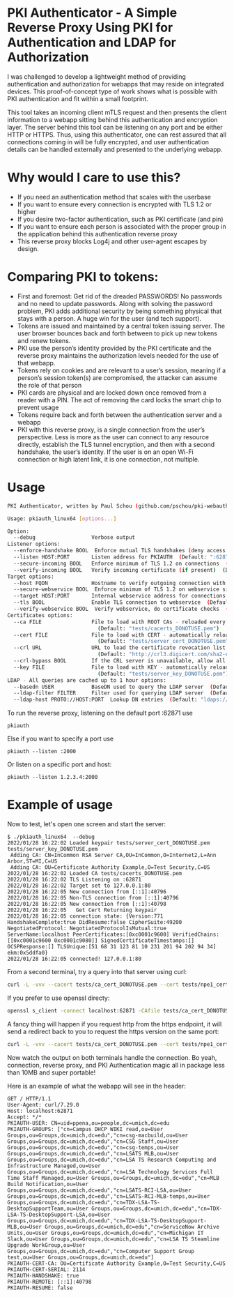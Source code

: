 # PKI Authenticator - A Simple Reverse Proxy Using PKI for Authentication and LDAP for Authorization

I was challenged to develop a lightweight method of providing authentication
and authorization for webapps that may reside on integrated devices.  This
proof-of-concept type of work shows what is possible with PKI authentication
and fit within a small footprint.

This tool takes an incoming client mTLS request and then presents the client
information to a webapp sitting behind this authentication and encryption
layer.  The server behind this tool can be listening on any port and be either
HTTP or HTTPS.  Thus, using this authenticator, one can rest assured that all
connections coming in will be fully encrypted, and user authentication details
can be handled externally and presented to the underlying webapp.

# Why would I care to use this?
* If you need an authentication method that scales with the userbase
* If you want to ensure every connection is encrypted with TLS 1.2 or higher
* If you desire two-factor authentication, such as PKI certificate (and pin)
* If you want to ensure each person is associated with the proper group in the
  application behind this authentication reverse proxy
* This reverse proxy blocks Log4j and other user-agent escapes by design.

# Comparing PKI to tokens:
* First and foremost: Get rid of the dreaded PASSWORDS!  No passwords and no need
  to update passwords.  Along with solving the password problem, PKI adds 
  additional security by being something physical that stays with a person.
  A huge win for the user (and tech support).
* Tokens are issued and maintained by a central token issuing server.  The user
  browser bounces back and forth between to pick up new tokens and renew tokens.
* PKI use the person’s identity provided by the PKI certificate and the reverse
  proxy maintains the authorization levels needed for the use of that webapp.
* Tokens rely on cookies and are relevant to a user’s session, meaning if a
  person’s session token(s) are compromised, the attacker can assume the role of
that person
* PKI cards are physical and are locked down once removed from a reader with a
  PIN.  The act of removing the card locks the smart chip to prevent usage
* Tokens require back and forth between the authentication server and a webapp
* PKI with this reverse proxy, is a single connection from the user’s
  perspective.  Less is more as the user can connect to any resource directly,
establish the TLS tunnel encryption, and then with a second handshake, the
user’s identity.  If the user is on an open Wi-Fi connection or high latent
link, it is one connection, not multiple.



# Usage
```bash
PKI Authenticator, written by Paul Schou (github.com/pschou/pki-webauth) in January 2022

Usage: pkiauth_linux64 [options...]

Option:
  --debug                  Verbose output
Listener options:
  --enforce-handshake BOOL  Enforce mutual TLS handshakes (deny access if none is presented)  (Default: false)
  --listen HOST:PORT       Listen address for PKIAUTH  (Default: ":62871")
  --secure-incoming BOOL   Enforce minimum of TLS 1.2 on connections  (Default: true)
  --verify-incoming BOOL   Verify incoming certificate (if present)  (Default: true)
Target options:
  --host FQDN              Hostname to verify outgoing connection with  (Default: "")
  --secure-webservice BOOL  Enforce minimum of TLS 1.2 on webservice side  (Default: true)
  --target HOST:PORT       Internal webservice address for connections  (Default: "127.0.0.1:80")
  --tls BOOL               Enable TLS connection to webservice  (Default: false)
  --verify-webservice BOOL  Verify webservice, do certificate checks  (Default: true)
Certificates options:
  --ca FILE                File to load with ROOT CAs - reloaded every 15 minutes by adding any new entries
                             (Default: "tests/cacerts_DONOTUSE.pem")
  --cert FILE              File to load with CERT - automatically reloaded every 15 minutes
                             (Default: "tests/server_cert_DONOTUSE.pem")
  --crl URL                URL to load the certificate revocation list from - reloads when expired
                             (Default: "http://crl3.digicert.com/sha2-ev-server-g1.crl")
  --crl-bypass BOOL        If the CRL server is unavailable, allow all  (Default: false)
  --key FILE               File to load with KEY - automatically reloaded every 15 minutes
                             (Default: "tests/server_key_DONOTUSE.pem")
LDAP - All queries are cached up to 1 hour options:
  --basedn USER            BaseDN used to query the LDAP server  (Default: "dc=umich,dc=edu")
  --ldap-filter FILTER     Filter used for querying LDAP server  (Default: "(member={CN})")
  --ldap-host PROTO://HOST:PORT  Lookup DN entries  (Default: "ldaps://ldap.itd.umich.edu:636")
```

To run the reverse proxy, listening on the default port :62871 use
```
pkiauth
```

Else if you want to specify a port use
```
pkiauth --listen :2000
```

Or listen on a specific port and host:
```
pkiauth --listen 1.2.3.4:2000
```

# Example of usage

Now to test, let's open one screen and start the server:
```
$ ./pkiauth_linux64  --debug
2022/01/28 16:22:02 Loaded keypair tests/server_cert_DONOTUSE.pem tests/server_key_DONOTUSE.pem
 Adding CA: CN=InCommon RSA Server CA,OU=InCommon,O=Internet2,L=Ann Arbor,ST=MI,C=US
 Adding CA: OU=Certificate Authority Example,O=Test Security,C=US
2022/01/28 16:22:02 Loaded CA tests/cacerts_DONOTUSE.pem
2022/01/28 16:22:02 TLS Listening on :62871
2022/01/28 16:22:02 Target set to 127.0.0.1:80
2022/01/28 16:22:05 New connection from [::1]:40796
2022/01/28 16:22:05 Non-TLS connection from [::1]:40796
2022/01/28 16:22:05 New connection from [::1]:40798
2022/01/28 16:22:05   Get Cert Returning keypair
2022/01/28 16:22:05 connection state: {Version:771 HandshakeComplete:true DidResume:false CipherSuite:49200 NegotiatedProtocol: NegotiatedProtocolIsMutual:true ServerName:localhost PeerCertificates:[0xc0001c9600] VerifiedChains:[[0xc0001c9600 0xc0001c9080]] SignedCertificateTimestamps:[] OCSPResponse:[] TLSUnique:[51 68 31 123 81 10 231 201 94 202 94 34] ekm:0x5ddfa0}
2022/01/28 16:22:05 connected! 127.0.0.1:80
```

From a second terminal, try a query into that server using curl:
```bash
curl -L -vvv --cacert tests/ca_cert_DONOTUSE.pem --cert tests/npe1_cert_DONOTUSE.pem --key tests/npe1_key_DONOTUSE.pem https://localhost:62871
```

If you prefer to use openssl directy:
```bash
openssl s_client -connect localhost:62871 -CAfile tests/ca_cert_DONOTUSE.pem -cert tests/npe1_cert_DONOTUSE.pem -key tests/npe1_key_DONOTUSE.pem
```

A fancy thing will happen if you request http from the https endpoint, it will send a redirect back to you to request the https version on the same port:
```bash
curl -L -vvv --cacert tests/ca_cert_DONOTUSE.pem --cert tests/npe1_cert_DONOTUSE.pem --key tests/npe1_key_DONOTUSE.pem http://localhost:62871
```

Now watch the output on both terminals handle the connection.  Bo yeah, connection, reverse proxy, and PKI Authentication magic all in package less than 10MB and super portable!


Here is an example of what the webapp will see in the header:
```
GET / HTTP/1.1
User-Agent: curl/7.29.0
Host: localhost:62871
Accept: */*
PKIAUTH-USER: CN=uid=ppena,ou=people,dc=umich,dc=edu
PKIAUTH-GROUPS: ["cn=Campus DHCP WIKI read,ou=User Groups,ou=Groups,dc=umich,dc=edu","cn=csg-macbuild,ou=User Groups,ou=Groups,dc=umich,dc=edu","cn=CSG Staff,ou=User Groups,ou=Groups,dc=umich,dc=edu","cn=csg-temps,ou=User Groups,ou=Groups,dc=umich,dc=edu","cn=LSATS MLB,ou=User Groups,ou=Groups,dc=umich,dc=edu","cn=LSA TS Research Computing and Infrastructure Managed,ou=User Groups,ou=Groups,dc=umich,dc=edu","cn=LSA Technology Services Full Time Staff Managed,ou=User Groups,ou=Groups,dc=umich,dc=edu","cn=MLB Build Notification,ou=User Groups,ou=Groups,dc=umich,dc=edu","cn=LSATS-RCI-LSA,ou=User Groups,ou=Groups,dc=umich,dc=edu","cn=LSATS-RCI-MLB-temps,ou=User Groups,ou=Groups,dc=umich,dc=edu","cn=TDX-LSA-TS-DesktopSupportTeam,ou=User Groups,ou=Groups,dc=umich,dc=edu","cn=TDX-LSA-TS-DesktopSupport-LSA,ou=User Groups,ou=Groups,dc=umich,dc=edu","cn=TDX-LSA-TS-DesktopSupport-MLB,ou=User Groups,ou=Groups,dc=umich,dc=edu","cn=ServiceNow Archive Units,ou=User Groups,ou=Groups,dc=umich,dc=edu","cn=Michigan IT Slack,ou=User Groups,ou=Groups,dc=umich,dc=edu","cn=LSA TS Steamline Upgrade WorkGroup,ou=User Groups,ou=Groups,dc=umich,dc=edu","cn=Computer Support Group test,ou=User Groups,ou=Groups,dc=umich,dc=edu"]
PKIAUTH-CERT-CA: OU=Certificate Authority Example,O=Test Security,C=US
PKIAUTH-CERT-SERIAL: 2114
PKIAUTH-HANDSHAKE: true
PKIAUTH-REMOTE: [::1]:40798
PKIAUTH-RESUME: false
```
